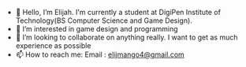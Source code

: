- 👋 Hello, I’m Elijah. I'm currently a student at DigiPen Institute of Technology(BS Computer Science and Game Design). 
- 👀 I’m interested in game design and programming
- 💞️ I’m looking to collaborate on anything really. I want to get as much experience as possible
- 📫 How to reach me: Email : elijmango4@gmail.com

